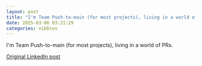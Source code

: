 ```yaml
---
layout: post
title: "I'm Team Push-to-main (for most projects), living in a world of PRs."
date: 2025-03-06 03:21:29
categories: nibbles
---
```


I'm Team Push-to-main (for most projects), living in a world of PRs.

[Original LinkedIn post](https://www.linkedin.com/feed/update/urn%3Ali%3Ashare%3A7303253360835473410)
